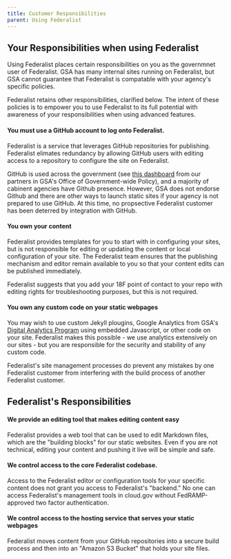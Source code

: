 ```yaml
---
title: Customer Responsibilities
parent: Using Federalist
---
```


## Your Responsibilities when using Federalist

Using Federalist places certain responsibilities on you as the governmnet user of Federalist. GSA has many internal sites running on Federalist, but GSA cannot guarantee that Federalist is compatable with your agency's specific policies. 

Federalist retains other responsibilities, clarified below. The intent of these policies is to empower you to use Federalist to its full potential with awareness of your responsibilities when using advanced features.

#### You must use a GitHub account to log onto Federalist.

Federalist is a service that leverages GitHub repositories for publishing. Federalist elimates redundancy by allowing GitHub users with editing access to a repository to configure the site on Federalist.

GitHub is used across the government (see [this dashboard](https://gsa.github.io/github-federal-stats/) from our partners in GSA's Office of Government-wide Policy), and a majority of cabinent agencies have Github presence. However, GSA does not endorse Github and there are other ways to launch static sites if your agency is not prepared to use GitHub. At this time, no propsective Federalist customer has been deterred by integration with GitHub.

#### You own your content

Federalist provides templates for you to start with in configuring your sites, but is not responsible for editing or updating the content or local configuration of your site. The Federalist team ensures that the publishing mechanism and editor remain available to you so that your content edits can be published immediately.

Federalist suggests that you add your 18F point of contact to your repo with editing rights for troubleshooting purposes, but this is not required.

#### You own any custom code on your static webpages

You may wish to use custom Jekyll plougins, Google Analytics from GSA's [Digital Analytics Program](https://www.digitalgov.gov/services/dap/) using embedded Javascript, or other code on your site. Federalist makes this possible - we use analytics extensively on our sites - but you are responsible for the security and stability of any custom code.

Federalist's site management processes do prevent any mistakes by one Federalist customer from interfering with the build process of another Federalist customer.

## Federalist's Responsibilities

#### We provide an editing tool that makes editing content easy

Federalist provides a web tool that can be used to edit Markdown files, which are the "building blocks" for our static websites. Even if you are not technical, editing your content and pushing it live will be simple and safe.

#### We control access to the core Federalist codebase.

Access to the Federalist editor or configuration tools for your specific content does not grant you access to Federalist's "backend." No one can access Federalist's management tools in cloud.gov without FedRAMP-approved two factor authentication.

#### We control access to the hosting service that serves your static webpages

Federalist moves content from your GitHub repositories into a secure build process and then into an "Amazon S3 Bucket" that holds your site files.

